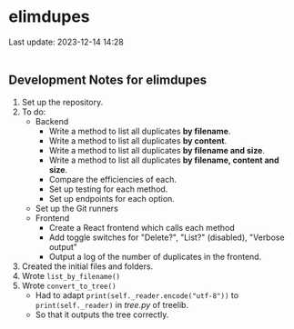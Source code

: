 # elimdupes

Last update: 2023-12-14 14:28
<br><br>

## Development Notes for elimdupes

1. Set up the repository.
2. To do:
    - Backend
        - Write a method to list all duplicates **by filename**.
        - Write a method to list all duplicates **by content**.
        - Write a method to list all duplicates **by filename and size**.
        - Write a method to list all duplicates **by filename, content and size**.
        - Compare the efficiencies of each.
        - Set up testing for each method.
        - Set up endpoints for each option.
    - Set up the Git runners
    - Frontend
        - Create a React frontend which calls each method
        - Add toggle switches for "Delete?", "List?" (disabled), "Verbose output"
        - Output a log of the number of duplicates in the frontend.
3. Created the initial files and folders.
4. Wrote ` list_by_filename() `
5. Wrote ` convert_to_tree() `
    - Had to adapt ` print(self._reader.encode("utf-8")) ` to ` print(self._reader) ` in *tree.py* of treelib.
    - So that it outputs the tree correctly.
